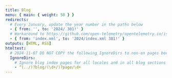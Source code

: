 ```yaml
---
title: Blog
menu: { main: { weight: 50 } }
redirects:
  # Every January, update the year number in the paths below
  - { from: '', to: '2024/ 301!' }
  # Workaround to https://github.com/open-telemetry/opentelemetry.io/issues/4440:
  - { from: 'index.xml', to: '2024/index.xml 301!' }
outputs: [HTML, RSS]
htmltest:
  # 2024-11-07 DO NOT COPY the following IgnoreDirs to non-en pages because handles all locales.
  IgnoreDirs:
    # Ignore blog index pages for all locales and in all blog sections (top-level and years)
    - ^(../)?blog/(\d+/)?page/\d+
---
```

